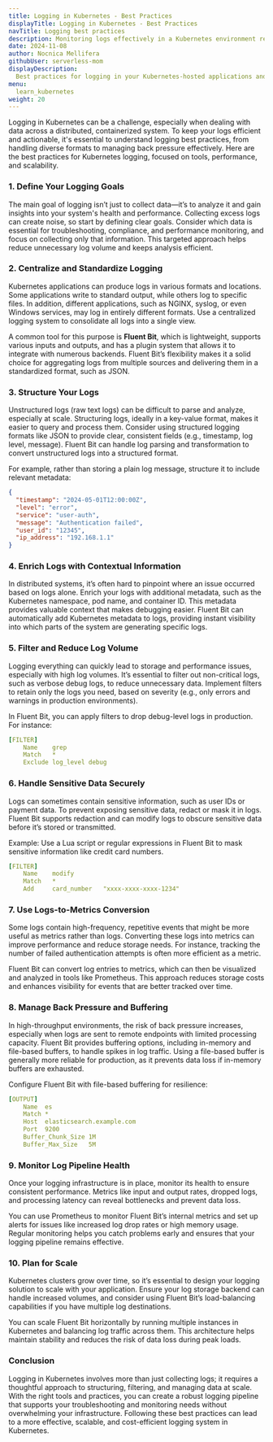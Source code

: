 ```yaml
---
title: Logging in Kubernetes - Best Practices
displayTitle: Logging in Kubernetes - Best Practices
navTitle: Logging best practices
description: Monitoring logs effectively in a Kubernetes environment requires tools that centralize and streamline log management. 
date: 2024-11-08
author: Nocnica Mellifera
githubUser: serverless-mom
displayDescription: 
  Best practices for logging in your Kubernetes-hosted applications and infrastructure.
menu:
  learn_kubernetes
weight: 20
---
```

Logging in Kubernetes can be a challenge, especially when dealing with data across a distributed, containerized system. To keep your logs efficient and actionable, it's essential to understand logging best practices, from handling diverse formats to managing back pressure effectively. Here are the best practices for Kubernetes logging, focused on tools, performance, and scalability.

### 1. Define Your Logging Goals

The main goal of logging isn’t just to collect data—it’s to analyze it and gain insights into your system's health and performance. Collecting excess logs can create noise, so start by defining clear goals. Consider which data is essential for troubleshooting, compliance, and performance monitoring, and focus on collecting only that information. This targeted approach helps reduce unnecessary log volume and keeps analysis efficient.

### 2. Centralize and Standardize Logging

Kubernetes applications can produce logs in various formats and locations. Some applications write to standard output, while others log to specific files. In addition, different applications, such as NGINX, syslog, or even Windows services, may log in entirely different formats. Use a centralized logging system to consolidate all logs into a single view.

A common tool for this purpose is **Fluent Bit**, which is lightweight, supports various inputs and outputs, and has a plugin system that allows it to integrate with numerous backends. Fluent Bit’s flexibility makes it a solid choice for aggregating logs from multiple sources and delivering them in a standardized format, such as JSON.

### 3. Structure Your Logs

Unstructured logs (raw text logs) can be difficult to parse and analyze, especially at scale. Structuring logs, ideally in a key-value format, makes it easier to query and process them. Consider using structured logging formats like JSON to provide clear, consistent fields (e.g., timestamp, log level, message). Fluent Bit can handle log parsing and transformation to convert unstructured logs into a structured format.

For example, rather than storing a plain log message, structure it to include relevant metadata:

```json
{
  "timestamp": "2024-05-01T12:00:00Z",
  "level": "error",
  "service": "user-auth",
  "message": "Authentication failed",
  "user_id": "12345",
  "ip_address": "192.168.1.1"
}

```

### 4. Enrich Logs with Contextual Information

In distributed systems, it’s often hard to pinpoint where an issue occurred based on logs alone. Enrich your logs with additional metadata, such as the Kubernetes namespace, pod name, and container ID. This metadata provides valuable context that makes debugging easier. Fluent Bit can automatically add Kubernetes metadata to logs, providing instant visibility into which parts of the system are generating specific logs.

### 5. Filter and Reduce Log Volume

Logging everything can quickly lead to storage and performance issues, especially with high log volumes. It’s essential to filter out non-critical logs, such as verbose debug logs, to reduce unnecessary data. Implement filters to retain only the logs you need, based on severity (e.g., only errors and warnings in production environments).

In Fluent Bit, you can apply filters to drop debug-level logs in production. For instance:

```yaml
[FILTER]
    Name    grep
    Match   *
    Exclude log_level debug

```

### 6. Handle Sensitive Data Securely

Logs can sometimes contain sensitive information, such as user IDs or payment data. To prevent exposing sensitive data, redact or mask it in logs. Fluent Bit supports redaction and can modify logs to obscure sensitive data before it’s stored or transmitted.

Example: Use a Lua script or regular expressions in Fluent Bit to mask sensitive information like credit card numbers.

```yaml
[FILTER]
    Name    modify
    Match   *
    Add     card_number   "xxxx-xxxx-xxxx-1234"

```

### 7. Use Logs-to-Metrics Conversion

Some logs contain high-frequency, repetitive events that might be more useful as metrics rather than logs. Converting these logs into metrics can improve performance and reduce storage needs. For instance, tracking the number of failed authentication attempts is often more efficient as a metric.

Fluent Bit can convert log entries to metrics, which can then be visualized and analyzed in tools like Prometheus. This approach reduces storage costs and enhances visibility for events that are better tracked over time.

### 8. Manage Back Pressure and Buffering

In high-throughput environments, the risk of back pressure increases, especially when logs are sent to remote endpoints with limited processing capacity. Fluent Bit provides buffering options, including in-memory and file-based buffers, to handle spikes in log traffic. Using a file-based buffer is generally more reliable for production, as it prevents data loss if in-memory buffers are exhausted.

Configure Fluent Bit with file-based buffering for resilience:

```yaml
[OUTPUT]
    Name  es
    Match *
    Host  elasticsearch.example.com
    Port  9200
    Buffer_Chunk_Size 1M
    Buffer_Max_Size   5M

```

### 9. Monitor Log Pipeline Health

Once your logging infrastructure is in place, monitor its health to ensure consistent performance. Metrics like input and output rates, dropped logs, and processing latency can reveal bottlenecks and prevent data loss.

You can use Prometheus to monitor Fluent Bit’s internal metrics and set up alerts for issues like increased log drop rates or high memory usage. Regular monitoring helps you catch problems early and ensures that your logging pipeline remains effective.

### 10. Plan for Scale

Kubernetes clusters grow over time, so it’s essential to design your logging solution to scale with your application. Ensure your log storage backend can handle increased volumes, and consider using Fluent Bit’s load-balancing capabilities if you have multiple log destinations.

You can scale Fluent Bit horizontally by running multiple instances in Kubernetes and balancing log traffic across them. This architecture helps maintain stability and reduces the risk of data loss during peak loads.

### Conclusion

Logging in Kubernetes involves more than just collecting logs; it requires a thoughtful approach to structuring, filtering, and managing data at scale. With the right tools and practices, you can create a robust logging pipeline that supports your troubleshooting and monitoring needs without overwhelming your infrastructure. Following these best practices can lead to a more effective, scalable, and cost-efficient logging system in Kubernetes.
